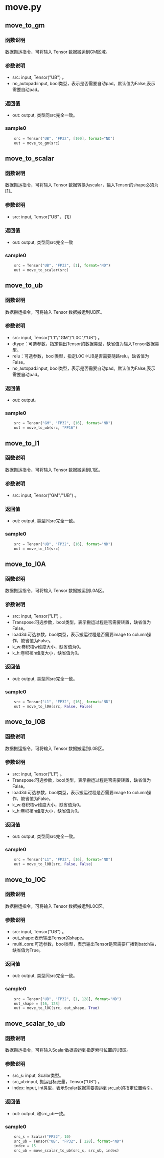 # move.py



## move_to_gm

### 函数说明  
数据搬运指令，可将输入 Tensor 数据搬运到GM区域。

### 参数说明  
- src: input, Tensor("UB")  。
- no_autopad:input, bool类型，表示是否需要自动pad。默认值为False,表示需要自动pad。
### 返回值
- out: output, 类型同src完全一致。

### sample0  
```python
    src = Tensor("UB", "FP32", [100], format="ND")
    out = move_to_gm(src)
```





## move_to_scalar

### 函数说明  
数据搬运指令，可将输入 Tensor 数据转换为scalar，输入Tensor的shape必须为[1]。

### 参数说明  
- src: input, Tensor("UB"， [1])  

### 返回值
- out: output, 类型同src完全一致

### sample0  
```python
    src = Tensor("UB", "FP32", [1], format="ND")
    out = move_to_scalar(src)
```



## move_to_ub

### 函数说明  
数据搬运指令，可将输入 Tensor 数据搬运到UB区。

### 参数说明  
- src: input, Tensor("L1"/"GM"/"L0C"/"UB") 。
- dtype：可选参数，指定输出Tensor的数据类型，缺省值为输入Tensor数据类型。
- relu：可选参数，bool类型，指定L0C->UB是否需要随路relu，缺省值为False。
- no_autopad:input, bool类型，表示是否需要自动pad。默认值为False,表示需要自动pad。
### 返回值
- out: output。

### sample0  
```python
    src = Tensor("GM", "FP32", [16], format="ND")
    out = move_to_ub(src, "FP16")
```





## move_to_l1

### 函数说明  
数据搬运指令，可将输入 Tensor 数据搬运到L1区。

### 参数说明  
- src: input, Tensor("GM"/"UB") 。

### 返回值
- out: output, 类型同src完全一致。

### sample0  
```python
    src = Tensor("UB", "FP32", [16], format="ND")
    out = move_to_l1(src)
```





## move_to_l0A

### 函数说明  
数据搬运指令，可将输入 Tensor 数据搬运到L0A区。

### 参数说明  
- src: input, Tensor("L1") 。
- Transpose:可选参数，bool类型，表示搬运过程是否需要转置，缺省值为False。
- load3d:可选参数，bool类型，表示搬运过程是否需要image to column操作，缺省值为False。
- k_w:卷积核w维度大小，缺省值为0。
- k_h:卷积核h维度大小，缺省值为0。

### 返回值
- out: output, 类型同src完全一致。

### sample0  
```python
    src = Tensor("L1", "FP32", [16], format="ND")
    out = move_to_l0A(src, False, False)
```



## move_to_l0B

### 函数说明  
数据搬运指令，可将输入 Tensor 数据搬运到L0B区。

### 参数说明  
- src: input, Tensor("L1") 。
- Transpose:可选参数，bool类型，表示搬运过程是否需要转置，缺省值为False。
- load3d:可选参数，bool类型，表示搬运过程是否需要image to column操作，缺省值为False。
- k_w:卷积核w维度大小，缺省值为0。
- k_h:卷积核h维度大小，缺省值为0。

### 返回值
- out: output, 类型同src完全一致。

### sample0  
```python
    src = Tensor("L1", "FP32", [16], format="ND")
    out = move_to_l0B(src, False, False)
```



## move_to_l0C

### 函数说明  
数据搬运指令，可将输入 Tensor 数据搬运到L0C区。

### 参数说明  
- src: input, Tensor("UB") 。
- out_shape:表示输出Tensor的shape。
- multi_core:可选参数，bool类型，表示输出Tensor是否需要广播到batch轴，缺省值为True。

### 返回值
- out: output, 类型同src完全一致。

### sample0  
```python
    src = Tensor("UB", "FP32", [1, 128], format="ND")
    out_shape = [16, 128]
    out = move_to_l0C(src, out_shape, True)
```

## move_scalar_to_ub

### 函数说明  
数据搬运指令，可将输入Scalar数据搬运到指定索引位置的UB区。

### 参数说明  
- src_s: input, Scalar类型。
- src_ub:input, 搬运目标张量，Tensor("UB") 。
- index: input, int类型，表示Scalar数据需要搬运到src_ub的指定位置索引。

### 返回值
- out: output, 和src_ub一致。

### sample0  
```python
    src_s = Scalar("FP32", 10)
    src_ub = Tensor("UB", "FP32", [ 128], format="ND")
    index = 15
    src_ub = move_scalar_to_ub(src_s, src_ub, index)
```